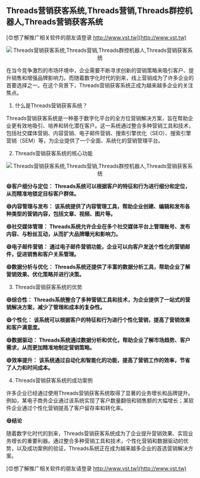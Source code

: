 ## **Threads营销获客系统,Threads营销,Threads群控机器人,Threads营销获客系统**

[😍想了解推广相关软件的朋友请登录 http://www.vst.tw](http://www.vst.tw)

 <center><img src="https://vst.tw/MP4/tuiguang/png/4.png" alt="Threads营销获客系统,Threads营销,Threads群控机器人,Threads营销获客系统"></center>

在当今竞争激烈的市场环境中，企业需要不断寻求创新的营销策略来吸引客户、提升销售和增强品牌影响力。而随着数字化时代的到来，线上营销成为了许多企业的首要选择之一。在这个背景下，Threads营销获客系统正成为越来越多企业的关注焦点。

1. 什么是Threads营销获客系统？

Threads营销获客系统是一种基于数字化平台的全方位营销解决方案，旨在帮助企业更有效地吸引、培养和转化潜在客户。这一系统通过整合多种营销工具和技术，包括社交媒体营销、内容营销、电子邮件营销、搜索引擎优化（SEO）、搜索引擎营销（SEM）等，为企业提供了一个全面、系统化的营销管理平台。

2. Threads营销获客系统的核心功能

 <center><img src="https://vst.tw/MP4/tuiguang/png/4.png" alt="Threads营销获客系统,Threads营销,Threads群控机器人,Threads营销获客系统"></center>

**😄客户细分与定位： Threads系统可以根据客户的特征和行为进行细分和定位，从而精准地锁定目标客户群体。**

**😄内容管理与发布： 该系统提供了内容管理工具，帮助企业创建、编辑和发布各种类型的营销内容，包括文章、视频、图片等。**

**😄社交媒体管理： Threads系统允许企业在多个社交媒体平台上管理账号、发布内容、与粉丝互动，从而扩大品牌曝光和影响力。**

**😄电子邮件营销： 通过电子邮件营销功能，企业可以向客户发送个性化的营销邮件，促进销售和客户关系管理。**

**😄数据分析与优化： Threads系统还提供了丰富的数据分析工具，帮助企业了解营销效果、优化策略并进行决策。**

3. Threads营销获客系统的优势

**😄综合性： Threads系统整合了多种营销工具和技术，为企业提供了一站式的营销解决方案，减少了管理和成本的复杂性。**

**😄个性化： 该系统可以根据客户的特征和行为进行个性化营销，提高了营销效果和客户满意度。**

**😄数据驱动： Threads系统通过数据分析和优化，帮助企业了解市场趋势、客户需求，从而更加精准地制定营销策略。**

**😄效率提升： 该系统通过自动化和智能化的功能，提高了营销工作的效率，节省了人力和时间成本。**

4. Threads营销获客系统的成功案例

许多企业已经通过使用Threads营销获客系统取得了显著的业务增长和品牌提升。例如，某电子商务企业通过该系统实现了客户数量翻倍和销售额的大幅增长；某软件企业通过个性化营销提高了客户留存率和转化率。

**😄结论**

随着数字化时代的到来，Threads营销获客系统成为了企业提升营销效果、实现业务增长的重要利器。通过整合多种营销工具和技术，个性化营销和数据驱动的优势，以及成功案例的验证，Threads系统正在成为越来越多企业的首选营销解决方案。

[😍想了解推广相关软件的朋友请登录 http://www.vst.tw](http://www.vst.tw)



